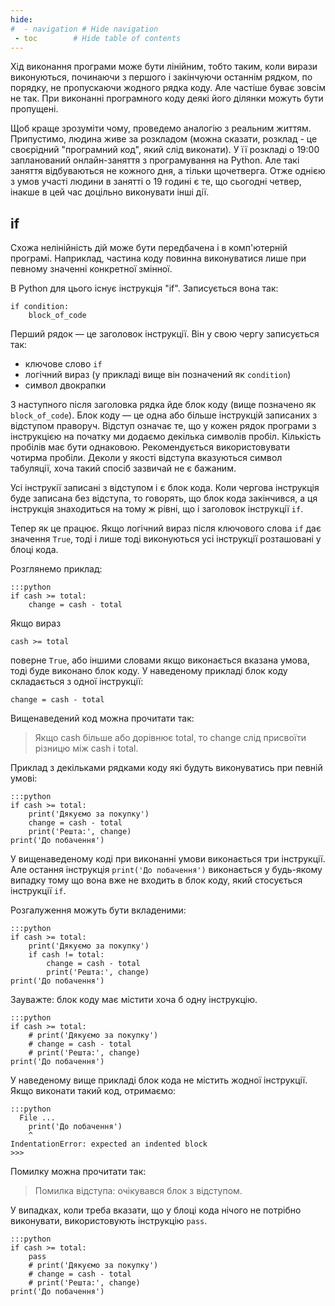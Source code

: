 ```yaml
---
hide:
#  - navigation # Hide navigation
 - toc        # Hide table of contents
---
```


Хід виконання програми може бути лінійним, 
тобто таким, коли вирази виконуються, 
починаючи з першого і закінчуючи останнім рядком, 
по порядку, не пропускаючи жодного рядка коду. 
Але частіше буває зовсім не так. 
При виконанні програмного коду деякі його ділянки можуть бути пропущені. 

Щоб краще зрозуміти чому, 
проведемо аналогію з реальним життям. 
Припустимо, 
людина живе за розкладом (можна сказати, розклад - це своєрідний "програмний код", який слід виконати). 
У її розкладі о 19:00 запланований онлайн-заняття з програмування на Python. 
Але такі заняття відбуваються не кожного дня,
а тільки щочетверга.
Отже однією з умов участі людини в занятті о 19 годині є те, 
що сьогодні четвер, 
інакше в цей час доцільно виконувати інші дії.

## if

Схожа нелінійність дій може бути передбачена і в комп'ютерній програмі. 
Наприклад, частина коду повинна виконуватися лише при певному значенні конкретної змінної. 

В Python для цього існує інструкція "if". 
Записується вона так: 

	if condition:
		block_of_code

Перший рядок — це заголовок інструкції. 
Він у свою чергу записується так:

- ключове слово `if`
- логічний вираз (у прикладі вище він позначений як `condition`)
- символ двокрапки

З наступного після заголовка рядка йде блок коду (вище позначено як `block_of_code`). 
Блок коду — це одна або більше інструкцій 
записаних з відступом праворуч. 
Відступ означає те, що у кожен рядок програми з інструкцією на початку ми додаємо декілька символів пробіл. 
Кількість пробілів має бути однаковою. 
Рекомендується використовувати чотирма пробіли. 
Деколи у якості відступа вказуються символ табуляції, хоча такий спосіб зазвичай не є бажаним.

Усі інструкії записані з відступом і є блок кода. 
Коли чергова інструкція буде записана без відступа, 
то говорять, що блок кода закінчився, 
а ця інструкція знаходиться на тому ж рівні, що і заголовок інструкції `if`. 

Тепер як це працює. 
Якщо логічний вираз після ключового слова `if` дає значення `True`, 
тоді і лише тоді виконуються усі інструкції розташовані у блоці кода. 

Розглянемо приклад:

	:::python
	if cash >= total:
		change = cash - total
		
Якщо вираз 

	cash >= total

поверне `True`, або іншими словами 
якщо виконається вказана умова, 
тоді буде виконано блок коду. 
У наведеному прикладі блок коду складається з одної інструкції: 
	
	change = cash - total

Вищенаведений код можна прочитати так:

>Якщо cash більше або дорівнює total,
>то change слід присвоїти різницю між cash і total.

Приклад з декільками рядками коду які будуть виконуватись при певній умові:

	:::python
	if cash >= total:
		print('Дякуємо за покупку')
		change = cash - total
		print('Решта:', change)
	print('До побачення')

У вищенаведеному коді при виконанні умови виконається три інструкції. 
Але остання інструкція `print('До побачення')` виконається у будь-якому випадку 
тому що вона вже не входить в блок коду, який стосується інструкції `if`. 

Розгалуження можуть бути вкладеними:

	:::python
	if cash >= total:
		print('Дякуємо за покупку')
		if cash != total:
			change = cash - total
			print('Решта:', change)
	print('До побачення')

Зауважте: блок коду має містити хоча б одну інструкцію. 

	:::python
	if cash >= total:
		# print('Дякуємо за покупку')
		# change = cash - total
		# print('Решта:', change)
	print('До побачення')

У наведеному вище прикладі блок кода не містить жодної інструкції. 
Якщо виконати такий код, отримаємо:

	:::python
	  File ...
		print('До побачення')
		^
	IndentationError: expected an indented block
	>>>
	
Помилку можна прочитати так:

>Помилка відступа: очікувався блок з відступом.

У випадках, коли треба вказати, що у блоці кода нічого не потрібно виконувати, 
використовують інструкцію `pass`. 

	:::python
	if cash >= total:
		pass
		# print('Дякуємо за покупку')
		# change = cash - total
		# print('Решта:', change)
	print('До побачення')	
